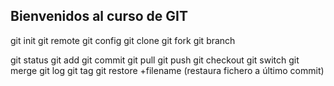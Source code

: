## Bienvenidos al curso de GIT

git init
git remote
git config
git clone
git fork
git branch

git status
git add
git commit
git pull
git push
git checkout
git switch
git merge
git log
git tag
git restore +filename (restaura fichero a último commit)